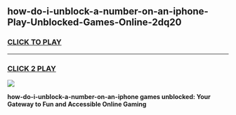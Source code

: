 
## how-do-i-unblock-a-number-on-an-iphone-Play-Unblocked-Games-Online-2dq20
<h3>
<a href="https://premium76.site?title=how-do-i-unblock-a-number-on-an-iphone&ref=25A">CLICK TO PLAY</a></h3>
<hr>

<h3>
<a href="https://premium76.site?title=how-do-i-unblock-a-number-on-an-iphone&ref=25A">CLICK 2 PLAY</a>
  
</h3>

<a href="https://premium76.site?title=how-do-i-unblock-a-number-on-an-iphone&ref=25A"><img src="https://clearcache.store/games.png"></a>


**how-do-i-unblock-a-number-on-an-iphone games unblocked: Your Gateway to Fun and Accessible Online Gaming**
